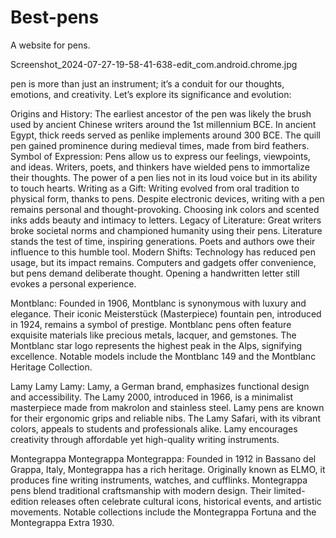 # Best-pens
A website for pens. 

Screenshot_2024-07-27-19-58-41-638-edit_com.android.chrome.jpg

pen is more than just an instrument; it’s a conduit for our thoughts, emotions, and creativity. Let’s explore its significance and evolution:

Origins and History:
The earliest ancestor of the pen was likely the brush used by ancient Chinese writers around the 1st millennium BCE.
In ancient Egypt, thick reeds served as penlike implements around 300 BCE.
The quill pen gained prominence during medieval times, made from bird feathers.
Symbol of Expression:
Pens allow us to express our feelings, viewpoints, and ideas.
Writers, poets, and thinkers have wielded pens to immortalize their thoughts.
The power of a pen lies not in its loud voice but in its ability to touch hearts.
Writing as a Gift:
Writing evolved from oral tradition to physical form, thanks to pens.
Despite electronic devices, writing with a pen remains personal and thought-provoking.
Choosing ink colors and scented inks adds beauty and intimacy to letters.
Legacy of Literature:
Great writers broke societal norms and championed humanity using their pens.
Literature stands the test of time, inspiring generations.
Poets and authors owe their influence to this humble tool.
Modern Shifts:
Technology has reduced pen usage, but its impact remains.
Computers and gadgets offer convenience, but pens demand deliberate thought.
Opening a handwritten letter still evokes a personal experience.




Montblanc:
Founded in 1906, Montblanc is synonymous with luxury and elegance.
Their iconic Meisterstück (Masterpiece) fountain pen, introduced in 1924, remains a symbol of prestige.
Montblanc pens often feature exquisite materials like precious metals, lacquer, and gemstones.
The Montblanc star logo represents the highest peak in the Alps, signifying excellence.
Notable models include the Montblanc 149 and the Montblanc Heritage Collection.

Lamy
Lamy
Lamy:
Lamy, a German brand, emphasizes functional design and accessibility.
The Lamy 2000, introduced in 1966, is a minimalist masterpiece made from makrolon and stainless steel.
Lamy pens are known for their ergonomic grips and reliable nibs.
The Lamy Safari, with its vibrant colors, appeals to students and professionals alike.
Lamy encourages creativity through affordable yet high-quality writing instruments.

Montegrappa
Montegrappa
Montegrappa:
Founded in 1912 in Bassano del Grappa, Italy, Montegrappa has a rich heritage.
Originally known as ELMO, it produces fine writing instruments, watches, and cufflinks.
Montegrappa pens blend traditional craftsmanship with modern design.
Their limited-edition releases often celebrate cultural icons, historical events, and artistic movements.
Notable collections include the Montegrappa Fortuna and the Montegrappa Extra 1930.
